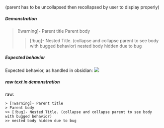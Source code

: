 (parent has to be uncollapsed then recollapsed by user to display properly)
##### Demonstration
> [!warning]- Parent title
> Parent body
>> [!bug]- Nested Title. (collapse and collapse parent to see body with bugged behavior)
>> nested body hidden due to bug

##### Expected behavior
Expected behavior, as handled in obsidian: ![](https://files.catbox.moe/e7tsa8.png)

##### raw text in demonstration
raw:
```
> [!warning]- Parent title
> Parent body
>> [!bug]- Nested Title. (collapse and collapse parent to see body with bugged behavior)
>> nested body hidden due to bug
```
